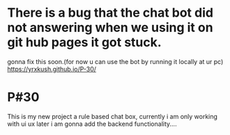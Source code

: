 # There is a bug that the chat bot did not answering when we using it on git hub pages it got stuck. 
gonna fix this soon.(for now u can use the bot by running it locally at ur pc)
https://yrxkush.github.io/P-30/
# P#30
This is my new project a rule based chat box, currently i am only working with ui ux later i am gonna add the backend functionality....
